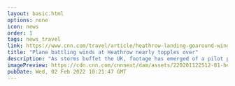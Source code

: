 ```yaml
---
layout: basic.html
options: none
icon: news
order: 1
tags: news_travel
link: https://www.cnn.com/travel/article/heathrow-landing-goaround-wind/index.html
title: "Plane battling winds at Heathrow nearly topples over"
description: "As storms buffet the UK, footage has emerged of a pilot pulling off a particularly challenging landing -- but not before the plane appeared to nearly topple over and scrape its tail on the runway."
imagePreview: https://cdn.cnn.com/cnnnext/dam/assets/220201122512-01-heathrow-ba-plane-landing-video-synd-2.jpg
pubDate: Wed, 02 Feb 2022 10:21:47 GMT
---
```

